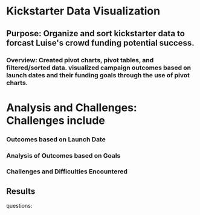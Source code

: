 # Kickstarter Data Visualization

## Purpose: Organize and sort kickstarter data to forcast Luise's crowd funding potential success.

### Overview: Created pivot charts, pivot tables, and filtered/sorted data. visualized campaign outcomes based on launch dates and their funding goals through the use of pivot charts. 

# Analysis and Challenges: Challenges include 

### Outcomes based on Launch Date

### Analysis of Outcomes based on Goals

### Challenges and Difficulties Encountered

## Results

questions:
